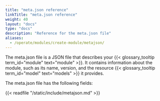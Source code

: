 ```yaml
---
title: "meta.json reference"
linkTitle: "meta.json reference"
weight: 40
layout: "docs"
type: "docs"
description: "Reference for the meta.json file"
aliases:
  - /operate/modules/create-module/metajson/
---
```


The <file>meta.json</file> file is a JSON file that describes your {{< glossary_tooltip term_id="module" text="module" >}}.
It contains information about the module, such as its name, version, and the resource {{< glossary_tooltip term_id="model" text="models" >}} it provides.

The <file>meta.json</file> file has the following fields:

{{< readfile "/static/include/metajson.md" >}}
